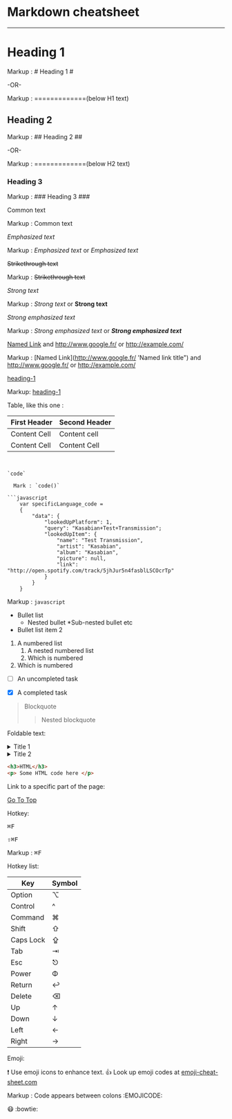 Markdown cheatsheet<a name="TOP"></a>
===================


- - - -
# Heading 1 #

  Markup : # Heading 1 #

  -OR-

  Markup : =============(below H1 text)

## Heading 2 ##

  Markup : ## Heading 2 ##

  -OR-

  Markup : =============(below H2 text)

### Heading 3 ###

  Markup : ### Heading 3 ###

Common text

  Markup : Common text

_Emphasized text_  

  Markup : _Emphasized text_ or *Emphasized text*

~~Strikethrough text~~

  Markup : ~~Strikethrough text~~

_Strong text_
  
  Markup : _Strong text_ or **Strong text**

_Strong emphasized text_

  Markup : _Strong emphasized text_ or ***Strong emphasized text***

[Named Link](http://www.google.fr/ "Named link title") and http://www.google.fr/ or <http://example.com/>

  Markup : [Named Link](http://www.google.fr/ 'Named link title") and http://www.google.fr/ or <http://example.com/>

[heading-1](#heading-1 "GOto heading-1")

  Markup: [heading-1](#heading-1 "Goto heading-1")

 Table, like this one :

First Header  | Second Header
------------- | -------------
Content Cell  | Content cell
Content Cell  | Content Cell
```


`code`

  Mark : `code()`

```javascript
    var specificLanguage_code =
    {
        "data": {
            "lookedUpPlatform": 1,
            "query": "Kasabian+Test+Transmission";
            "lookedUpItem": {
                "name": "Test Transmission",
                "artist": "Kasabian",
                "album": "Kasabian",
                "picture": null,
                "link": "http://open.spotify.com/track/5jhJur5n4fasblLSCOcrTp"
            }
        }
    }
```

  Markup : ```javascript
           ```

* Bullet list
    * Nested bullet
        *Sub-nested bullet etc
* Bullet list item 2
1. A numbered list
    1. A nested numbered list
    2. Which is numbered
2. Which is numbered

- [ ] An uncompleted task
- [x] A completed task


> Blockquote
>> Nested blockquote

Foldable text:

<details>
  <summary>Title 1</summary>
  <p>Content 1 Content 1 Content 1 Content 1 Content 1</p>
</details>
<details>
  <summary>Title 2</summary>
  <p>Content 2 Content 2 Content 2 Content 2 Content 2</p>
</details>

```html
<h3>HTML</h3>
<p> Some HTML code here </p>
```


Link to a specific part of the page:

[Go To Top](#TOP)

Hotkey:

<kbd>⌘F</kbd>

<kbd>⇧⌘F</kbd>

  Markup : <kbd>⌘F</kbd>

Hotkey list:

| Key | Symbol |
| --- | --- |
| Option | ⌥ |
| Control | ^ |
| Command | ⌘ |
| Shift | ⇧ |
| Caps Lock | ⇪ |
| Tab | ⇥ |
| Esc | ⎋ |
| Power | Φ |
| Return | ↩ |
| Delete | ⌫ |
| Up | ↑ |
| Down | ↓ |
| Left | ← |
| Right | → |

Emoji:

:exclamation: Use emoji icons to enhance text. :+1:  Look up emoji codes at [emoji-cheat-sheet.com](http://emoji-cheat-sheet.com/)

  Markup : Code appears between colons :EMOJICODE:

:mask:  :bowtie: